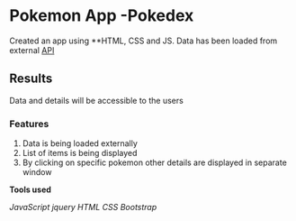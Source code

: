 # Pokemon App -**Pokedex**

Created an app using \*\*HTML, CSS and JS.
Data has been loaded from external [API](https://pokeapi.co/api/v2/pokemon)

## Results

Data and details will be accessible to the users

### Features

1. Data is being loaded externally
2. List of items is being displayed
3. By clicking on specific pokemon other details are displayed in separate window

**Tools used**

_JavaScript_
_jquery_
_HTML_
_CSS_
_Bootstrap_
